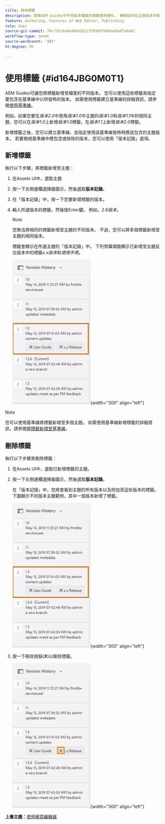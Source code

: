 ```yaml
---
title: 使用標籤
description: 探索AEM Guides中不同版本檔案的標籤使用情形。 瞭解如何在主題版本中新增或刪除標籤。
feature: Authoring, Features of Web Editor, Publishing
role: User
source-git-commit: 76c731c6a0e496b5b1237b9b9fb84adda8fa8a92
workflow-type: tm+mt
source-wordcount: '397'
ht-degree: 0%

---
```


# 使用標籤 {#id164JBG0M0T1}

AEM Guides可讓您將標籤新增至檔案的不同版本。 您可以使用這些標籤來指定要包含在基準線中以供發佈的版本。 如需使用標籤建立基準線的詳細資訊，請參閱[使用基準線](generate-output-use-baseline-for-publishing.md#)。

例如，如果您要在&#x200B;*版本2.0*&#x200B;中使用&#x200B;*版本1.0*&#x200B;中主題的&#x200B;*版本1.0*&#x200B;和&#x200B;*版本1.1*&#x200B;中的相同主題，您可以在&#x200B;*版本1.0*&#x200B;上新增&#x200B;*版本1.0*&#x200B;標籤，在&#x200B;*版本1.1*&#x200B;上新增&#x200B;*版本2.0*&#x200B;標籤。

新增標籤之後，您可以建立基準線，並指定使用該基準線發佈時應該包含的主題版本。 若要檢視基準線中應包含或排除的版本，您可以使用「版本記錄」選項。

## 新增標籤

執行以下步驟，將標籤新增至主題：

1. 在Assets UI中，選取主題
1. 按一下左側邊欄選擇器圖示，然後選取&#x200B;**版本記錄**。
1. 在「版本記錄」中，按一下您要新增標籤的版本。

1. 輸入所選版本的標籤，然後按Enter鍵。 例如，*2.6版本*。

   >[!NOTE]
   >
   > 您無法將相同的標籤新增至主題的不同版本。 不過，您可以將多個標籤新增至主題的相同版本。

   標籤會顯示在所選主題的「版本記錄」中。 下列熒幕擷圖顯示已新增至主題反白版本中的標籤&#x200B;*x.x版本*&#x200B;和&#x200B;*使用手冊*。

   ![](images/labels.png){width="300" align="left"}

>[!NOTE]
>
> 您可以使用基準線將標籤新增至多個主題。 如需使用基準線新增標籤的詳細資訊，請參閱[將標籤新增至基準線](generate-output-use-baseline-for-publishing.md#id184KD0T305Z)。

## 刪除標籤

執行以下步驟來刪除標籤：

1. 在Assets UI中，選取已新增標籤的主題。
1. 按一下左側邊欄選擇器圖示，然後選取&#x200B;**版本記錄**。

   在「版本記錄」中，您將會看到主題的所有版本以及附加至這些版本的標籤。 下圖顯示不同版本主題範例，其中一個版本新增了標籤。

   ![](images/labels.png){width="300" align="left"}

1. 按一下刪除按鈕\(**X**\)以刪除標籤。

   ![](images/delete-labels.png){width="300" align="left"}


**上層主題：**[&#x200B;使用網頁編輯器](web-editor.md)
